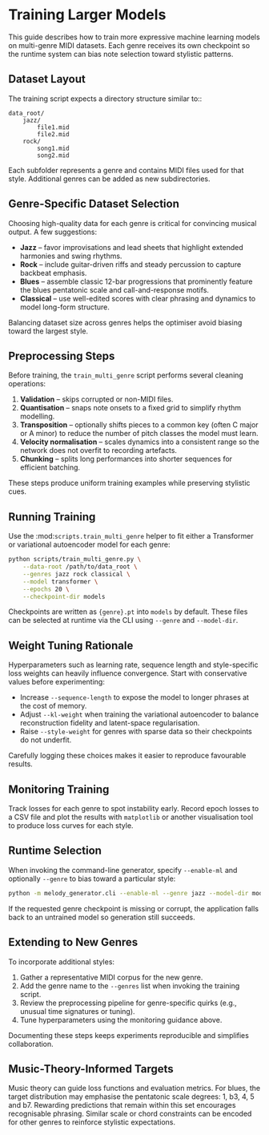 <!-- Expanded training documentation with genre-specific datasets, preprocessing,
     weight tuning, loss curve guidance, extension tips, and music-theory links -->

# Training Larger Models

This guide describes how to train more expressive machine learning models on
multi-genre MIDI datasets. Each genre receives its own checkpoint so the
runtime system can bias note selection toward stylistic patterns.

## Dataset Layout

The training script expects a directory structure similar to::

    data_root/
        jazz/
            file1.mid
            file2.mid
        rock/
            song1.mid
            song2.mid

Each subfolder represents a genre and contains MIDI files used for that
style. Additional genres can be added as new subdirectories.

## Genre-Specific Dataset Selection

Choosing high-quality data for each genre is critical for convincing musical
output. A few suggestions:

* **Jazz** – favor improvisations and lead sheets that highlight extended
  harmonies and swing rhythms.
* **Rock** – include guitar-driven riffs and steady percussion to capture
  backbeat emphasis.
* **Blues** – assemble classic 12-bar progressions that prominently feature
  the blues pentatonic scale and call-and-response motifs.
* **Classical** – use well-edited scores with clear phrasing and dynamics to
  model long-form structure.

Balancing dataset size across genres helps the optimiser avoid biasing toward
the largest style.

## Preprocessing Steps

Before training, the ``train_multi_genre`` script performs several cleaning
operations:

1. **Validation** – skips corrupted or non-MIDI files.
2. **Quantisation** – snaps note onsets to a fixed grid to simplify rhythm
   modelling.
3. **Transposition** – optionally shifts pieces to a common key (often C major
   or A minor) to reduce the number of pitch classes the model must learn.
4. **Velocity normalisation** – scales dynamics into a consistent range so the
   network does not overfit to recording artefacts.
5. **Chunking** – splits long performances into shorter sequences for efficient
   batching.

These steps produce uniform training examples while preserving stylistic cues.

## Running Training

Use the :mod:`scripts.train_multi_genre` helper to fit either a Transformer
or variational autoencoder model for each genre:

```bash
python scripts/train_multi_genre.py \
    --data-root /path/to/data_root \
    --genres jazz rock classical \
    --model transformer \
    --epochs 20 \
    --checkpoint-dir models
```

Checkpoints are written as ``{genre}.pt`` into ``models`` by default. These
files can be selected at runtime via the CLI using ``--genre`` and
``--model-dir``.

## Weight Tuning Rationale

Hyperparameters such as learning rate, sequence length and style-specific loss
weights can heavily influence convergence. Start with conservative values
before experimenting:

* Increase ``--sequence-length`` to expose the model to longer phrases at the
  cost of memory.
* Adjust ``--kl-weight`` when training the variational autoencoder to balance
  reconstruction fidelity and latent-space regularisation.
* Raise ``--style-weight`` for genres with sparse data so their checkpoints do
  not underfit.

Carefully logging these choices makes it easier to reproduce favourable
results.

## Monitoring Training

Track losses for each genre to spot instability early. Record epoch losses to a
CSV file and plot the results with ``matplotlib`` or another visualisation tool
to produce loss curves for each style.

## Runtime Selection

When invoking the command-line generator, specify ``--enable-ml`` and
optionally ``--genre`` to bias toward a particular style:

```bash
python -m melody_generator.cli --enable-ml --genre jazz --model-dir models ...
```

If the requested genre checkpoint is missing or corrupt, the application
falls back to an untrained model so generation still succeeds.

## Extending to New Genres

To incorporate additional styles:

1. Gather a representative MIDI corpus for the new genre.
2. Add the genre name to the ``--genres`` list when invoking the training
   script.
3. Review the preprocessing pipeline for genre-specific quirks (e.g., unusual
   time signatures or tuning).
4. Tune hyperparameters using the monitoring guidance above.

Documenting these steps keeps experiments reproducible and simplifies
collaboration.

## Music-Theory-Informed Targets

Music theory can guide loss functions and evaluation metrics. For blues, the
target distribution may emphasise the pentatonic scale degrees: 1, b3, 4, 5 and
b7. Rewarding predictions that remain within this set encourages recognisable
phrasing. Similar scale or chord constraints can be encoded for other genres to
reinforce stylistic expectations.
